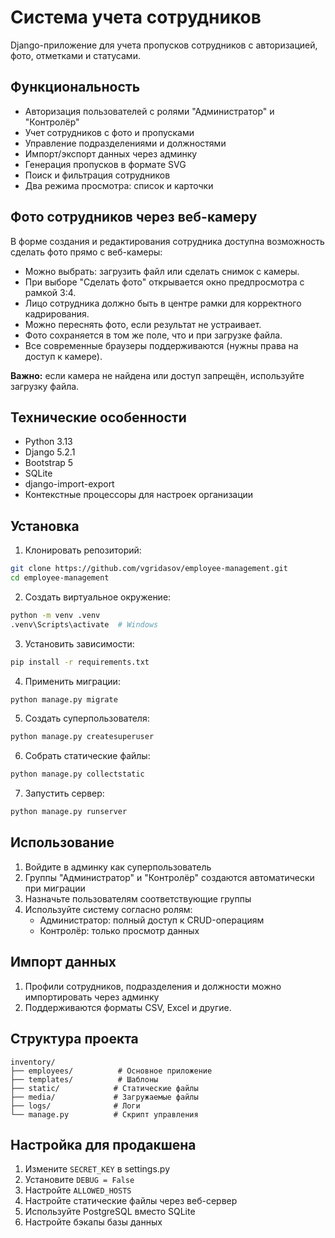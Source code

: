 # Система учета сотрудников

Django-приложение для учета пропусков сотрудников с авторизацией, фото, отметками и статусами.

## Функциональность

- Авторизация пользователей с ролями "Администратор" и "Контролёр"
- Учет сотрудников с фото и пропусками
- Управление подразделениями и должностями
- Импорт/экспорт данных через админку
- Генерация пропусков в формате SVG
- Поиск и фильтрация сотрудников
- Два режима просмотра: список и карточки

## Фото сотрудников через веб-камеру

В форме создания и редактирования сотрудника доступна возможность сделать фото прямо с веб-камеры:

- Можно выбрать: загрузить файл или сделать снимок с камеры.
- При выборе "Сделать фото" открывается окно предпросмотра с рамкой 3:4.
- Лицо сотрудника должно быть в центре рамки для корректного кадрирования.
- Можно переснять фото, если результат не устраивает.
- Фото сохраняется в том же поле, что и при загрузке файла.
- Все современные браузеры поддерживаются (нужны права на доступ к камере).

**Важно:** если камера не найдена или доступ запрещён, используйте загрузку файла.

## Технические особенности

- Python 3.13
- Django 5.2.1
- Bootstrap 5
- SQLite
- django-import-export
- Контекстные процессоры для настроек организации

## Установка

1. Клонировать репозиторий:
```bash
git clone https://github.com/vgridasov/employee-management.git
cd employee-management
```

2. Создать виртуальное окружение:
```bash
python -m venv .venv
.venv\Scripts\activate  # Windows
```

3. Установить зависимости:
```bash
pip install -r requirements.txt
```

4. Применить миграции:
```bash
python manage.py migrate
```

5. Создать суперпользователя:
```bash
python manage.py createsuperuser
```

6. Собрать статические файлы:
```bash
python manage.py collectstatic
```

7. Запустить сервер:
```bash
python manage.py runserver
```

## Использование

1. Войдите в админку как суперпользователь
2. Группы "Администратор" и "Контролёр" создаются автоматически при миграции
3. Назначьте пользователям соответствующие группы
4. Используйте систему согласно ролям:
   - Администратор: полный доступ к CRUD-операциям
   - Контролёр: только просмотр данных

## Импорт данных

1. Профили сотрудников, подразделения и должности можно импортировать через админку
2. Поддерживаются форматы CSV, Excel и другие.


## Структура проекта

```
inventory/
├── employees/          # Основное приложение
├── templates/          # Шаблоны
├── static/            # Статические файлы
├── media/             # Загружаемые файлы
├── logs/              # Логи
└── manage.py          # Скрипт управления
```

## Настройка для продакшена

1. Измените `SECRET_KEY` в settings.py
2. Установите `DEBUG = False`
3. Настройте `ALLOWED_HOSTS`
4. Настройте статические файлы через веб-сервер
5. Используйте PostgreSQL вместо SQLite
6. Настройте бэкапы базы данных 